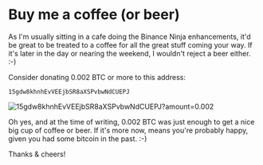 # Buy me a coffee (or beer)

As I'm usually sitting in a cafe doing the Binance Ninja enhancements, it'd be
great to be treated to a coffee for all the great stuff coming your way. If it's
later in the day or nearing the weekend, I wouldn't reject a beer either. :-)

Consider donating 0.002 BTC or more to this address:

```
15gdw8khnhEvVEEjbSR8aXSPvbwNdCUEPJ
```
![15gdw8khnhEvVEEjbSR8aXSPvbwNdCUEPJ?amount=0.002](https://github.com/codesonzh/poloniex-ninja/blob/master/src/img/donate-qr-code.png?raw=true)

Oh yes, and at the time of writing, 0.002 BTC was just enough to get a nice
big cup of coffee or beer. If it's more now, means you're probably happy, given
you had some bitcoin in the past. :-)

Thanks & cheers!
